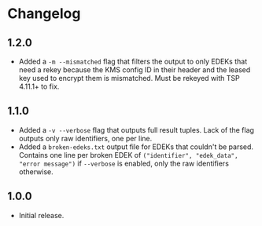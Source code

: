 # Changelog

## 1.2.0

- Added a `-m --mismatched` flag that filters the output to only EDEKs that need a rekey because the KMS config ID in their header and the leased key used to encrypt them is mismatched. Must be rekeyed with TSP 4.11.1+ to fix.

## 1.1.0

- Added a `-v --verbose` flag that outputs full result tuples. Lack of the flag outputs only raw identifiers, one per line.
- Added a `broken-edeks.txt` output file for EDEKs that couldn't be parsed. Contains one line per broken EDEK of
  `("identifier", "edek_data", "error message")` if `--verbose` is enabled, only the raw identifiers otherwise.

## 1.0.0

- Initial release.
